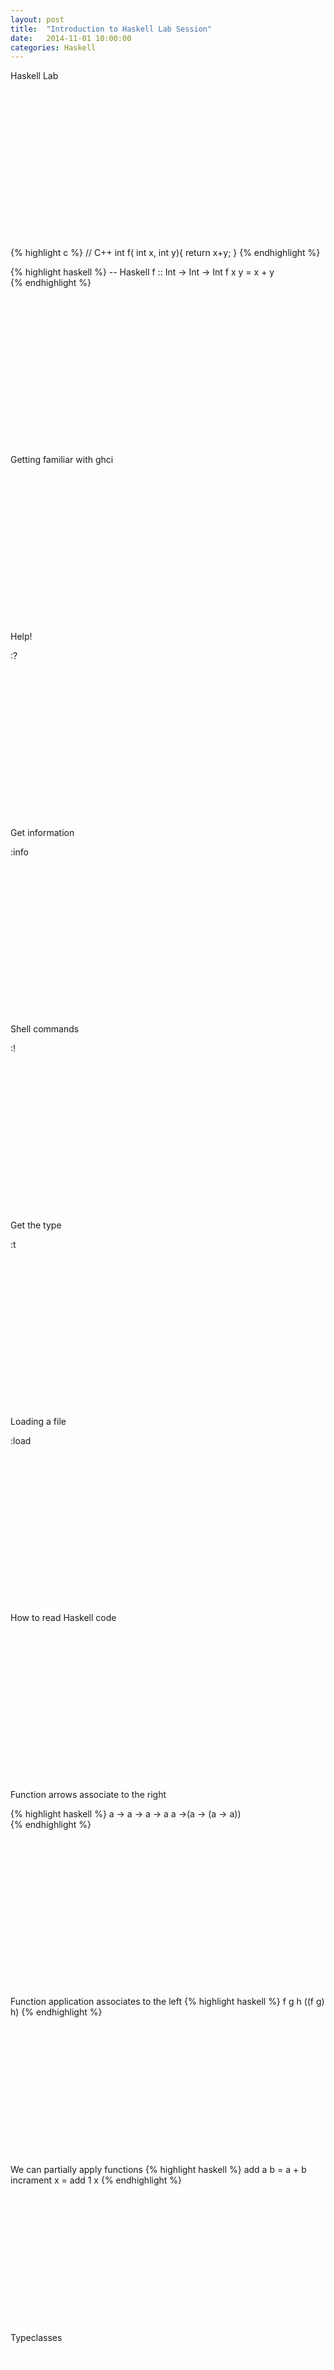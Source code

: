 ```yaml
---
layout: post
title:  "Introduction to Haskell Lab Session"
date:   2014-11-01 10:00:00
categories: Haskell
---
```

<style>
  a:link {color:white}
  a:visited {color:white}
  a:hover{color:white}
  a:active {color:white}
</style>

Haskell Lab


<a href="sxx"></a>

</br>
</br>
</br>
</br>
</br>
</br>
</br>
</br>
</br>
</br>
</br>
</br>
</br>
</br>

{% highlight c %}
// C++
int f( int x, int y){
	return x+y;
} 
{% endhighlight %}


{% highlight haskell %}
-- Haskell
f :: Int -> Int -> Int
f x y = x + y   
{% endhighlight %}

<a href="xxx">_</a>
</br>
</br>
</br>
</br>
</br>
</br>
</br>
</br>
</br>
</br>
</br>
</br>
</br>
</br>

Getting familiar with ghci

<a href="xxx">_</a>
</br>
</br>
</br>
</br>
</br>
</br>
</br>
</br>
</br>
</br>
</br>
</br>
</br>
</br>

Help!

:?

<a href="xxx">_</a>
</br>
</br>
</br>
</br>
</br>
</br>
</br>
</br>
</br>
</br>
</br>
</br>
</br>
</br>


Get information

:info

<a href="xxx">_</a>
</br>
</br>
</br>
</br>
</br>
</br>
</br>
</br>
</br>
</br>
</br>
</br>
</br>
</br>

Shell commands

:! 

<a href="xxx">_</a>
</br>
</br>
</br>
</br>
</br>
</br>
</br>
</br>
</br>
</br>
</br>
</br>
</br>
</br>

Get the type

:t 

<a href="xxx">_</a>
</br>
</br>
</br>
</br>
</br>
</br>
</br>
</br>
</br>
</br>
</br>
</br>
</br>
</br>

Loading a file

:load 

<a href="xxx">_</a>
</br>
</br>
</br>
</br>
</br>
</br>
</br>
</br>
</br>
</br>
</br>
</br>
</br>
</br>

How to read Haskell code

<a href="xxx">_</a>
</br>
</br>
</br>
</br>
</br>
</br>
</br>
</br>
</br>
</br>
</br>
</br>
</br>
</br>

Function arrows associate to the right

{% highlight haskell %}
a -> a -> a -> a
a ->(a -> (a -> a))  
{% endhighlight %}

<a href="xxx">_</a>
</br>
</br>
</br>
</br>
</br>
</br>
</br>
</br>
</br>
</br>
</br>
</br>
</br>
</br>

Function application associates to the left
{% highlight haskell %}
f g h
((f g) h)
{% endhighlight %}
<a href="xxx">_</a>
</br>
</br>
</br>
</br>
</br>
</br>
</br>
</br>
</br>
</br>
</br>
</br>
</br>
</br>

We can partially apply functions
{% highlight haskell %}
add a b = a + b
incrament x = add 1 x
{% endhighlight %}
<a href="xxx">_</a>
</br>
</br>
</br>
</br>
</br>
</br>
</br>
</br>
</br>
</br>
</br>
</br>
</br>
</br>

Typeclasses 

<a href="xxx">_</a>
</br>
</br>
</br>
</br>
</br>
</br>
</br>
</br>
</br>
</br>
</br>
</br>
</br>
</br>
  
{% highlight haskell %}
class Eq a where 
	(==) :: a -> a -> Bool 
	(/=) :: a -> a -> Bool
instance Eq Int where
	i1 == i2 = eqInt i1 i2
	i1 /= i2 = not (i1 == i2)
{% endhighlight %}
<a href="xxx">_</a>
</br>
</br>
</br>
</br>
</br>
</br>
</br>
</br>
</br>
</br>
</br>
</br>
</br>
</br>

Ordering: Ord

Showable: Show

Enumerable: Enum

<a href="xxx">_</a>
</br>
</br>
</br>
</br>
</br>
</br>
</br>
</br>
</br>
</br>
</br>
</br>
</br>
</br>

Alternate Haskell Syntax

<a href="xxx">_</a>
</br>
</br>
</br>
</br>
</br>
</br>
</br>
</br>
</br>
</br>
</br>
</br>
</br>
</br>


The function right association operator, $
{% highlight haskell %}
f (g x )
f $ g x
{% endhighlight %}

<a href="xxx">_</a>
</br>
</br>
</br>
</br>
</br>
</br>
</br>
</br>
</br>
</br>
</br>
</br>
</br>
</br>



The function composition operator
{% highlight haskell %}
f(g(h(k x)))
f.g.h.k x
{% endhighlight %}
<a href="xxx">_</a>
</br>
</br>
</br>
</br>
</br>
</br>
</br>
</br>
</br>
</br>
</br>
</br>
</br>
</br>


Converting an infix function to a prefix function 
{% highlight haskell %}
f x = x + 3
f x = (+3) x
{% endhighlight %}
<a href="xxx">_</a>
</br>
</br>
</br>
</br>
</br>
</br>
</br>
</br>
</br>
</br>
</br>
</br>
</br>
</br>

Turn your functions into a pipeline of compositions
{% highlight haskell %}
f x = 3 + 7/x
f = (3+).(7/) x
{% endhighlight %}
<a href="xxx">_</a>
</br>
</br>
</br>
</br>
</br>
</br>
</br>
</br>
</br>
</br>
</br>
</br>
</br>
</br>


Avoid the 'do' notation for IO
{% highlight haskell %}
main = do
  putStrLn "Username:"
  name <- getLine
  putStrLn ("Hello " ++ name)
	      

main = putStrLn "Username:" >> getLine >>= putStrLn.("Hello " ++)
{% endhighlight %}
<a href="xxx">_</a>
</br>
</br>
</br>
</br>
</br>
</br>
</br>
</br>
</br>
</br>
</br>
</br>
</br>
</br>

<!-- http://haskell.cs.yale.edu/wp-content/uploads/2011/02/history.pdf -->




